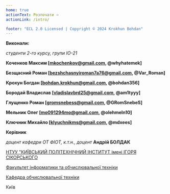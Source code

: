 ```yaml
---
home: true
actionText: Розпочати →
actionLink: /intro/

footer: "ECL 2.0 Licensed | Copyright © 2024 Krokhun Bohdan"
---
```



**Виконали:** 

*студенти 2-го курсу, групи ІО-21*<span padding-right:5em></span> 

**Коченков Максим [mkochenkov@gmail.com, @whyhatemek]**

**Безщасний Роман [bezshchasnyiroman7a76@gmail.com, @Var_Roman]**

**Крохун Богдан [bohdan.krokhun@gmail.com, @bohdan356]**

**Бородай Владислав [vladislavbrd25@gmail.com, @am1tyyy]**

**Глущенко Роман [gromsnebess@gmail.com, @GRomSnebeS]**

**Мельник Олег [mo091294mo@gmail.com, @olehmeln10]**

**Ключник Михайло [klyuchnikms@gmail.com, @mdxees]**

**Керівник**

*доцент кафедри ОТ ФІОТ, к.т.н., доцент*<span padding-right:5em></span> **Андрій БОЛДАК** 

[НТУУ "КИЇВСЬКИЙ ПОЛІТЕХНІЧНИЙ ІНСТИТУТ імені ІГОРЯ СІКОРСЬКОГО](https://kpi.ua/)

[Факультет інформатики та обчислювальної техніки](https://fiot.kpi.ua/)

[Кафедра обчислювальної техніки](https://comsys.kpi.ua/)

Київ
